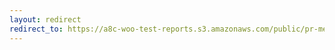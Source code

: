 ```yaml
---
layout: redirect
redirect_to: https://a8c-woo-test-reports.s3.amazonaws.com/public/pr-merge/38680/e2e/index.html
---
```

